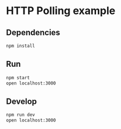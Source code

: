 # HTTP Polling example

## Dependencies

```sh
npm install
```

## Run

```sh
npm start
open localhost:3000
```

## Develop

```sh
npm run dev
open localhost:3000
```
